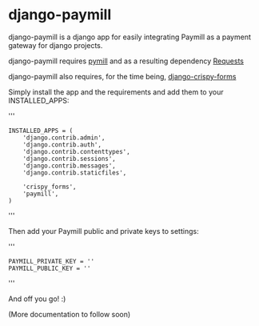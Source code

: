 django-paymill
==============

django-paymill is a django app for easily integrating Paymill as a payment gateway for django projects.

django-paymill requires [pymill](https://github.com/kliment/pymill) and as a resulting dependency [Requests](http://docs.python-requests.org/en/latest/)

django-paymill also requires, for the time being, [django-crispy-forms](https://github.com/maraujop/django-crispy-forms)

Simply install the app and the requirements and add them to your INSTALLED_APPS:

'''

    INSTALLED_APPS = (
        'django.contrib.admin',
        'django.contrib.auth',
        'django.contrib.contenttypes',
        'django.contrib.sessions',
        'django.contrib.messages',
        'django.contrib.staticfiles',
    
        'crispy_forms',
        'paymill',
    )
    
'''

Then add your Paymill public and private keys to settings:

'''

    PAYMILL_PRIVATE_KEY = ''
    PAYMILL_PUBLIC_KEY = ''

'''

And off you go! :)

(More documentation to follow soon)
